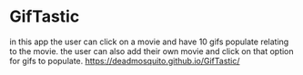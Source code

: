 # GifTastic
in this app the user can click on a movie and have 10 gifs populate relating to the movie. the user can also add their own movie and click on that option for gifs to populate.
https://deadmosquito.github.io/GifTastic/
